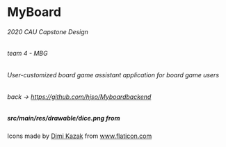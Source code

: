 # MyBoard


###### 2020 CAU Capstone Design
###### team 4 - MBG
###### User-customized board game assistant application for board game users

###### back -> https://github.com/hjso/Myboardbackend 


##### src/main/res/drawable/dice.png from 
<div>Icons made by <a href="https://www.flaticon.com/authors/dimi-kazak" title="Dimi Kazak">Dimi Kazak</a> from <a href="https://www.flaticon.com/" title="Flaticon">www.flaticon.com</a></div>
